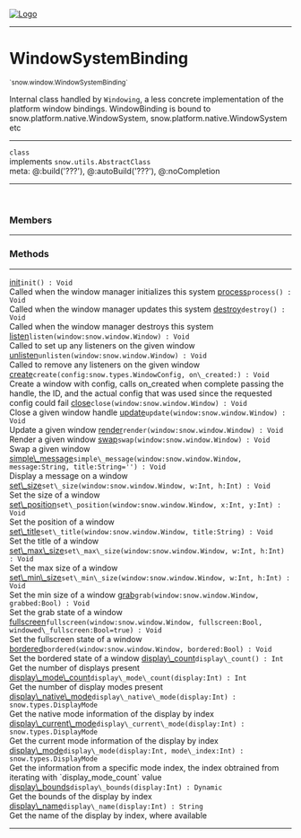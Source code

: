 
[![Logo](../../../images/logo.png)](../../../api/index.html)

---



<h1>WindowSystemBinding</h1>
<small>`snow.window.WindowSystemBinding`</small>

Internal class handled by `Windowing`, a less concrete implementation of the platform window bindings.
    WindowBinding is bound to snow.platform.native.WindowSystem, snow.platform.native.WindowSystem etc

---

`class`<br/>implements <code><span>snow.utils.AbstractClass</span></code>
<span class="meta">
<br/>meta: @:build(&#x27;???&#x27;), @:autoBuild(&#x27;???&#x27;), @:noCompletion
</span>


---

&nbsp;
&nbsp;



<h3>Members</h3> <hr/>





<h3>Methods</h3> <hr/><span class="method apipage">
            <a name="init"><a class="lift" href="#init">init</a></a><code class="signature apipage">init() : Void</code><br/><span class="small_desc_flat">Called when the window manager initializes this system</span>
        </span>
    <span class="method apipage">
            <a name="process"><a class="lift" href="#process">process</a></a><code class="signature apipage">process() : Void</code><br/><span class="small_desc_flat">Called when the window manager updates this system</span>
        </span>
    <span class="method apipage">
            <a name="destroy"><a class="lift" href="#destroy">destroy</a></a><code class="signature apipage">destroy() : Void</code><br/><span class="small_desc_flat">Called when the window manager destroys this system</span>
        </span>
    <span class="method apipage">
            <a name="listen"><a class="lift" href="#listen">listen</a></a><code class="signature apipage">listen(window:snow.window.Window<span></span>) : Void</code><br/><span class="small_desc_flat">Called to set up any listeners on the given window</span>
        </span>
    <span class="method apipage">
            <a name="unlisten"><a class="lift" href="#unlisten">unlisten</a></a><code class="signature apipage">unlisten(window:snow.window.Window<span></span>) : Void</code><br/><span class="small_desc_flat">Called to remove any listeners on the given window</span>
        </span>
    <span class="method apipage">
            <a name="create"><a class="lift" href="#create">create</a></a><code class="signature apipage">create(config:snow.types.WindowConfig<span></span>, on\_created:<span></span>) : Void</code><br/><span class="small_desc_flat">Create a window with config, calls on_created when complete passing the handle, the ID,
            and the actual config that was used since the requested config could fail</span>
        </span>
    <span class="method apipage">
            <a name="close"><a class="lift" href="#close">close</a></a><code class="signature apipage">close(window:snow.window.Window<span></span>) : Void</code><br/><span class="small_desc_flat">Close a given window handle</span>
        </span>
    <span class="method apipage">
            <a name="update"><a class="lift" href="#update">update</a></a><code class="signature apipage">update(window:snow.window.Window<span></span>) : Void</code><br/><span class="small_desc_flat">Update a given window</span>
        </span>
    <span class="method apipage">
            <a name="render"><a class="lift" href="#render">render</a></a><code class="signature apipage">render(window:snow.window.Window<span></span>) : Void</code><br/><span class="small_desc_flat">Render a given window</span>
        </span>
    <span class="method apipage">
            <a name="swap"><a class="lift" href="#swap">swap</a></a><code class="signature apipage">swap(window:snow.window.Window<span></span>) : Void</code><br/><span class="small_desc_flat">Swap a given window</span>
        </span>
    <span class="method apipage">
            <a name="simple_message"><a class="lift" href="#simple_message">simple\_message</a></a><code class="signature apipage">simple\_message(window:snow.window.Window<span></span>, message:String<span></span>, title:String<span>=&#x27;&#x27;</span>) : Void</code><br/><span class="small_desc_flat">Display a message on a window</span>
        </span>
    <span class="method apipage">
            <a name="set_size"><a class="lift" href="#set_size">set\_size</a></a><code class="signature apipage">set\_size(window:snow.window.Window<span></span>, w:Int<span></span>, h:Int<span></span>) : Void</code><br/><span class="small_desc_flat">Set the size of a window</span>
        </span>
    <span class="method apipage">
            <a name="set_position"><a class="lift" href="#set_position">set\_position</a></a><code class="signature apipage">set\_position(window:snow.window.Window<span></span>, x:Int<span></span>, y:Int<span></span>) : Void</code><br/><span class="small_desc_flat">Set the position of a window</span>
        </span>
    <span class="method apipage">
            <a name="set_title"><a class="lift" href="#set_title">set\_title</a></a><code class="signature apipage">set\_title(window:snow.window.Window<span></span>, title:String<span></span>) : Void</code><br/><span class="small_desc_flat">Set the title of a window</span>
        </span>
    <span class="method apipage">
            <a name="set_max_size"><a class="lift" href="#set_max_size">set\_max\_size</a></a><code class="signature apipage">set\_max\_size(window:snow.window.Window<span></span>, w:Int<span></span>, h:Int<span></span>) : Void</code><br/><span class="small_desc_flat">Set the max size of a window</span>
        </span>
    <span class="method apipage">
            <a name="set_min_size"><a class="lift" href="#set_min_size">set\_min\_size</a></a><code class="signature apipage">set\_min\_size(window:snow.window.Window<span></span>, w:Int<span></span>, h:Int<span></span>) : Void</code><br/><span class="small_desc_flat">Set the min size of a window</span>
        </span>
    <span class="method apipage">
            <a name="grab"><a class="lift" href="#grab">grab</a></a><code class="signature apipage">grab(window:snow.window.Window<span></span>, grabbed:Bool<span></span>) : Void</code><br/><span class="small_desc_flat">Set the grab state of a window</span>
        </span>
    <span class="method apipage">
            <a name="fullscreen"><a class="lift" href="#fullscreen">fullscreen</a></a><code class="signature apipage">fullscreen(window:snow.window.Window<span></span>, fullscreen:Bool<span></span>, windowed\_fullscreen:Bool<span>=true</span>) : Void</code><br/><span class="small_desc_flat">Set the fullscreen state of a window</span>
        </span>
    <span class="method apipage">
            <a name="bordered"><a class="lift" href="#bordered">bordered</a></a><code class="signature apipage">bordered(window:snow.window.Window<span></span>, bordered:Bool<span></span>) : Void</code><br/><span class="small_desc_flat">Set the bordered state of a window</span>
        </span>
    <span class="method apipage">
            <a name="display_count"><a class="lift" href="#display_count">display\_count</a></a><code class="signature apipage">display\_count() : Int</code><br/><span class="small_desc_flat">Get the number of displays present</span>
        </span>
    <span class="method apipage">
            <a name="display_mode_count"><a class="lift" href="#display_mode_count">display\_mode\_count</a></a><code class="signature apipage">display\_mode\_count(display:Int<span></span>) : Int</code><br/><span class="small_desc_flat">Get the number of display modes present</span>
        </span>
    <span class="method apipage">
            <a name="display_native_mode"><a class="lift" href="#display_native_mode">display\_native\_mode</a></a><code class="signature apipage">display\_native\_mode(display:Int<span></span>) : snow.types.DisplayMode</code><br/><span class="small_desc_flat">Get the native mode information of the display by index</span>
        </span>
    <span class="method apipage">
            <a name="display_current_mode"><a class="lift" href="#display_current_mode">display\_current\_mode</a></a><code class="signature apipage">display\_current\_mode(display:Int<span></span>) : snow.types.DisplayMode</code><br/><span class="small_desc_flat">Get the current mode information of the display by index</span>
        </span>
    <span class="method apipage">
            <a name="display_mode"><a class="lift" href="#display_mode">display\_mode</a></a><code class="signature apipage">display\_mode(display:Int<span></span>, mode\_index:Int<span></span>) : snow.types.DisplayMode</code><br/><span class="small_desc_flat">Get the information from a specific mode index, the index obtrained from iterating with `display_mode_count` value</span>
        </span>
    <span class="method apipage">
            <a name="display_bounds"><a class="lift" href="#display_bounds">display\_bounds</a></a><code class="signature apipage">display\_bounds(display:Int<span></span>) : Dynamic</code><br/><span class="small_desc_flat">Get the bounds of the display by index</span>
        </span>
    <span class="method apipage">
            <a name="display_name"><a class="lift" href="#display_name">display\_name</a></a><code class="signature apipage">display\_name(display:Int<span></span>) : String</code><br/><span class="small_desc_flat">Get the name of the display by index, where available</span>
        </span>
    





---

&nbsp;
&nbsp;
&nbsp;
&nbsp;